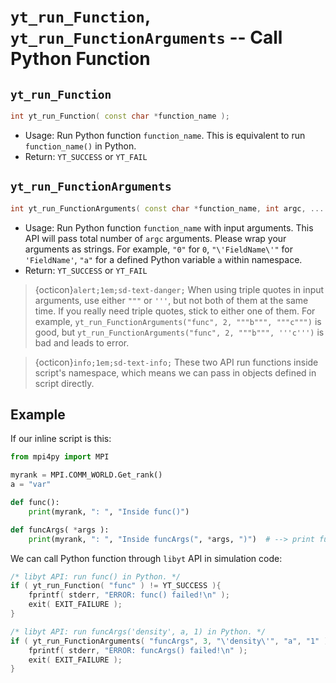 # `yt_run_Function`, `yt_run_FunctionArguments` -- Call Python Function

## `yt_run_Function`
```cpp
int yt_run_Function( const char *function_name );
```
- Usage: Run Python function `function_name`. This is equivalent to run `function_name()` in Python.
- Return: `YT_SUCCESS` or `YT_FAIL`

## `yt_run_FunctionArguments`
```cpp
int yt_run_FunctionArguments( const char *function_name, int argc, ... );
```
- Usage: Run Python function `function_name` with input arguments. This API will pass total number of `argc` arguments. Please wrap your arguments as strings. For example, `"0"` for `0`, `"\'FieldName\'"` for `'FieldName'`, `"a"` for a defined Python variable `a` within namespace.
- Return: `YT_SUCCESS` or `YT_FAIL`
> {octicon}`alert;1em;sd-text-danger;` When using triple quotes in input arguments, use either `"""` or `'''`, but not both of them at the same time. If you really need triple quotes, stick to either one of them. For example, `yt_run_FunctionArguments("func", 2, """b""", """c""")` is good, but `yt_run_FunctionArguments("func", 2, """b""", '''c''')` is bad and leads to error.

> {octicon}`info;1em;sd-text-info;` These two API run functions inside script's namespace, which means we can pass in objects defined in script directly.

## Example
If our inline script is this:

```python
from mpi4py import MPI

myrank = MPI.COMM_WORLD.Get_rank()
a = "var"

def func():  
    print(myrank, ": ", "Inside func()")

def funcArgs( *args ):
    print(myrank, ": ", "Inside funcArgs(", *args, ")")  # --> print funcArgs(density var 1)
```

We can call Python function through `libyt` API in simulation code:

```cpp
/* libyt API: run func() in Python. */
if ( yt_run_Function( "func" ) != YT_SUCCESS ){  
    fprintf( stderr, "ERROR: func() failed!\n" );
    exit( EXIT_FAILURE );  
}

/* libyt API: run funcArgs('density', a, 1) in Python. */
if ( yt_run_FunctionArguments( "funcArgs", 3, "\'density\'", "a", "1" ) != YT_SUCCESS ){
    fprintf( stderr, "ERROR: funcArgs() failed!\n" );  
    exit( EXIT_FAILURE );  
}
```
